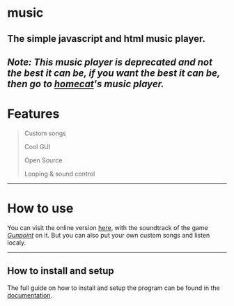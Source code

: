 # music
## The simple javascript and html music player.
*Note: This music player is deprecated and not the best it can be, if you want the best it can be, then go to [homecat](https://github.com/koneko/homecat/)'s music player.*
---
# Features
> Custom songs
>
> Cool GUI
>
> Open Source
> 
> Looping & sound control
---
# How to use
You can visit the online version [here](https://thekoneko.github.io/music), with the soundtrack of the game *[Gunpoint](https://store.steampowered.com/app/206190/Gunpoint/)* on it. But you can also put your own custom songs and listen localy.

---
## How to install and setup
The full guide on how to install and setup the program can be found in the [documentation](https://docs.koneko.cf/projects/music).
